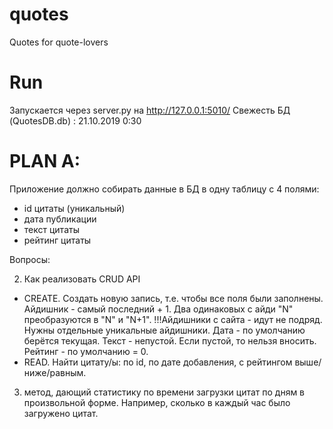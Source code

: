 # quotes
Quotes for quote-lovers

# Run
Запускается через server.py на http://127.0.0.1:5010/
Свежесть БД (QuotesDB.db) : 21.10.2019 0:30

# PLAN A:

Приложение должно собирать данные в БД в одну таблицу с 4 полями:
- id цитаты (уникальный)
- дата публикации
- текст цитаты
- рейтинг цитаты


Вопросы:

2) Как реализовать CRUD API
- CREATE. Создать новую запись, т.е. чтобы все поля были заполнены.
Айдишник - самый последний + 1.
Два одинаковых с айди "N" преобразуются в "N" и "N+1".
!!!Айдишники с сайта - идут не подряд.
Нужны отдельные уникальные айдишники.
Дата - по умолчанию берётся текущая.
Текст - непустой. Если пустой, то нельзя вносить.
Рейтинг - по умолчанию = 0.
- READ. Найти цитату/ы:
 по id, по дате добавления, с рейтингом выше/ниже/равным.

3) метод, дающий статистику по времени загрузки цитат по дням в произвольной форме.
Например, сколько в каждый час было загружено цитат.
